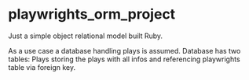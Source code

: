 # playwrights_orm_project

Just a simple object relational model built Ruby.

As a use case a database handling plays is assumed. Database has two tables: Plays storing the plays with all infos and referencing playwrights table via foreign key.

